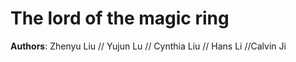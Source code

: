 # The lord of the magic ring
**Authors**: Zhenyu Liu // Yujun Lu // Cynthia Liu // Hans Li //Calvin Ji
